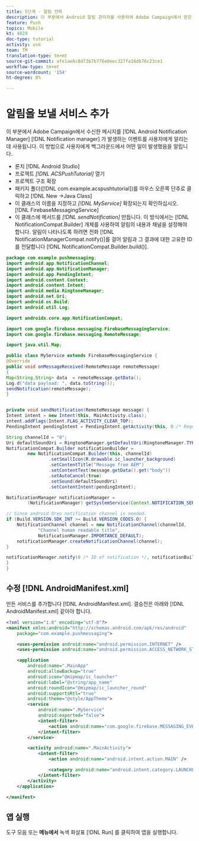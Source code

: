 ```yaml
---
title: 5단계 - 알림 전파
description: 이 부분에서 Android 알림 관리자를 사용하여 Adobe Campaign에서 받은 메시지를 전파합니다.Firebase
feature: Push
topics: Mobile
kt: 4829
doc-type: tutorial
activity: use
team: TM
translation-type: tm+mt
source-git-commit: afe1ae6c8d73b7b776e0eec327fa16db76c23ce1
workflow-type: tm+mt
source-wordcount: '154'
ht-degree: 0%

---
```


# 알림을 보낼 서비스 추가

이 부분에서 Adobe Campaign에서 수신한 메시지를 [!DNL Android Notification Manager] [!DNL Notification manager] 가 발생하는 이벤트를 사용자에게 알리는 데 사용됩니다.
이 방법으로 사용자에게 백그라운드에서 어떤 일이 발생했음을 알립니다.

* 론치 [!DNL Android Studio]
* 프로젝트 *[!DNL ACSPushTutorial]* 열기
* 프로젝트 구조 확장
* 패키지 폴더([!DNL com.example.acspushtutorial])를 마우스 오른쪽 단추로 클릭하고 [!DNL New ->Java Class]
* 이 클래스의 이름을 지정하고 *[!DNL MyService]* 확장되는지 확인하십시오. [!DNL FirebaseMessagingService]
* 이 클래스에 메서드를 *[!DNL sendNotification]* 만듭니다. 이 방식에서는 [!DNL NotificationCompat.Builder] 개체를 사용하여 알림의 내용과 채널을 설정해야 합니다. 알림이 나타나도록 하려면 전화 [!DNL NotificationManagerCompat.notify()]를 걸어 알림과 그 결과에 대한 고유한 ID를 전달합니다 [!DNL NotificationCompat.Builder.build()].

```java {.line-numbers}
package com.example.pushmessaging;
import android.app.NotificationChannel;
import android.app.NotificationManager;
import android.app.PendingIntent;
import android.content.Context;
import android.content.Intent;
import android.media.RingtoneManager;
import android.net.Uri;
import android.os.Build;
import android.util.Log;

import androidx.core.app.NotificationCompat;

import com.google.firebase.messaging.FirebaseMessagingService;
import com.google.firebase.messaging.RemoteMessage;

import java.util.Map;

public class MyService extends FirebaseMessagingService {
@Override
public void onMessageReceived(RemoteMessage remoteMessage)
{
Map<String,String> data  = remoteMessage.getData();
Log.d("data payload: ", data.toString());
sendNotification(remoteMessage);
}


private void sendNotification(RemoteMessage message) {
Intent intent = new Intent(this, MainActivity.class);
intent.addFlags(Intent.FLAG_ACTIVITY_CLEAR_TOP);
PendingIntent pendingIntent = PendingIntent.getActivity(this, 0 /* Request code */, intent, PendingIntent.FLAG_ONE_SHOT);

String channelId = "0";
Uri defaultSoundUri = RingtoneManager.getDefaultUri(RingtoneManager.TYPE_NOTIFICATION);
NotificationCompat.Builder notificationBuilder =
        new NotificationCompat.Builder(this, channelId)
                .setSmallIcon(R.drawable.ic_launcher_background)
                .setContentTitle("Message from AEM")
                .setContentText(message.getData().get("body"))
                .setAutoCancel(true)
                .setSound(defaultSoundUri)
                .setContentIntent(pendingIntent);

NotificationManager notificationManager =
        (NotificationManager) getSystemService(Context.NOTIFICATION_SERVICE);

// Since android Oreo notification channel is needed.
if (Build.VERSION.SDK_INT >= Build.VERSION_CODES.O) {
    NotificationChannel channel = new NotificationChannel(channelId,
            "Channel human readable title",
            NotificationManager.IMPORTANCE_DEFAULT);
    notificationManager.createNotificationChannel(channel);
}

notificationManager.notify(0 /* ID of notification */, notificationBuilder.build());
}
}
```

## 수정 [!DNL AndroidManifest.xml]

만든 서비스를 추가합니다 [!DNL AndroidManifest.xml]. 결승전은 아래와 [!DNL AndroidManifest.xml] 같아야 합니다.

```xml {.line-numbers}
<?xml version="1.0" encoding="utf-8"?>
<manifest xmlns:android="http://schemas.android.com/apk/res/android"
    package="com.example.pushmessaging">

    <uses-permission android:name="android.permission.INTERNET" />
    <uses-permission android:name="android.permission.ACCESS_NETWORK_STATE" />

    <application
        android:name=".MainApp"
        android:allowBackup="true"
        android:icon="@mipmap/ic_launcher"
        android:label="@string/app_name"
        android:roundIcon="@mipmap/ic_launcher_round"
        android:supportsRtl="true"
        android:theme="@style/AppTheme">
        <service
            android:name=".MyService"
            android:exported="false">
            <intent-filter>
                <action android:name="com.google.firebase.MESSAGING_EVENT" />
            </intent-filter>
        </service>

        <activity android:name=".MainActivity">
            <intent-filter>
                <action android:name="android.intent.action.MAIN" />

                <category android:name="android.intent.category.LAUNCHER" />
            </intent-filter>
        </activity>
    </application>

</manifest>
```

## 앱 실행

도구 모음 또는 **메뉴에서** 녹색 화살표 [!DNL Run] 를 클릭하여 앱을 실행합니다.
